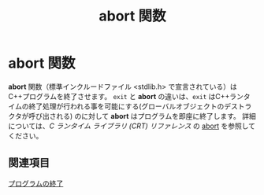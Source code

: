 ﻿---
title: abort 関数
ms.date: 12/01/2017
helpviewer_keywords:
- abort function
ms.assetid: 3352bcc4-1a8a-4e1f-8dcc-fe30f6b50f2d
ms.openlocfilehash: 7c87cb4fe7349a0d623c765c20e7e213a8454571
ms.sourcegitcommit: 0ab61bc3d2b6cfbd52a16c6ab2b97a8ea1864f12
ms.translationtype: MT
ms.contentlocale: ja-JP
ms.lasthandoff: 04/23/2019
ms.locfileid: "62385103"
---
# <a name="abort-function"></a>abort 関数

**abort** 関数（標準インクルードファイル \<stdlib.h> で宣言されている）はC++プログラムを終了させます。 `exit` と **abort** の違いは、`exit` はC++ランタイムの終了処理が行われる事を可能にする(グローバルオブジェクトのデストラクタが呼び出される) のに対して **abort** はプログラムを即座に終了します。 詳細については、*C ランタイム ライブラリ (CRT) リファレンス* の [abort](../c-runtime-library/reference/abort.md) を参照してください。

## <a name="see-also"></a>関連項目

[プログラムの終了](../cpp/program-termination.md)
